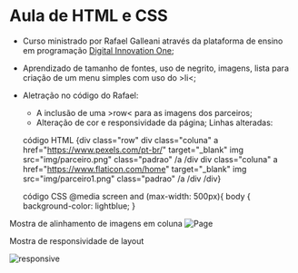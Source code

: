 # Aula de HTML e CSS

- Curso ministrado por Rafael Galleani através da plataforma de ensino em programação [Digital Innovation One](https://www.digitalinnovation.one/ "Digital Innovation One");
- Aprendizado de tamanho de fontes, uso de negrito, imagens, lista para criação de um menu simples com uso do >li<;
- Aletração no código do Rafael:
     - A inclusão de uma >row< para as imagens dos parceiros;
     - Alteração de cor e responsividade da página;
	 Linhas alteradas:
	
	código HTML {div class="row"
                div class="coluna"
                    a href="https://www.pexels.com/pt-br/" target="_blank"
                        img src="img/parceiro.png" class="padrao"
                    /a
                /div
                div class="coluna"
                    a href="https://www.flaticon.com/home" target="_blank"
                        img src="img/parceiro1.png" class="padrao"
                    /a
            /div /div}

	código CSS 
	@media screen and (max-width: 500px){
        body {
        background-color: lightblue;
    }

Mostra de alinhamento de imagens em coluna
![Page](https://i.imgur.com/4QueLxE.png "Page")


Mostra de responsividade de layout

![responsive](https://i.imgur.com/7ywoP22.png "responsive")

